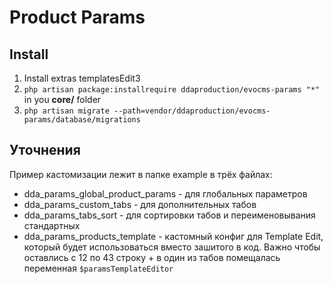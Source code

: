 # Product Params


## Install

1) Install extras templatesEdit3
2) `php artisan package:installrequire ddaproduction/evocms-params "*"` in you **core/** folder
3) `php artisan migrate --path=vendor/ddaproduction/evocms-params/database/migrations` 

## Уточнения
Пример кастомизации лежит в папке example в трёх файлах:
- dda_params_global_product_params - для глобальных параметров
- dda_params_custom_tabs - для дополнительных табов 
- dda_params_tabs_sort - для сортировки табов и переименовывания стандартных
- dda_params_products_template - кастомный конфиг для Template Edit, который будет использоваться вместо зашитого в код. Важно чтобы оставлись с 12 по 43 строку + в один из табов помещалась переменная `$paramsTemplateEditor`


